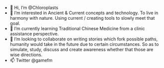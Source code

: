 - 👋 Hi, I’m @Chloroplasts
- 👀 I’m interested in Ancient & Current concepts and technology. To live in harmony with nature. Using current / creating tools to slowly meet that goal.
- 🌱 I’m currently learning Traditional Chinese Medicine from a clinic assistance perspective.
- 💞️ I’m looking to collaborate on writing stories which fork possible paths, humanity would take in the future due to certain circumstances. So as to simulate, study, discuss and create awareness whether that those are wise directions. 
- 📫 Twitter @gamefm

<!---
Chloroplasts/Chloroplasts is a ✨ special ✨ repository because its `README.md` (this file) appears on your GitHub profile.
You can click the Preview link to take a look at your changes.
--->

